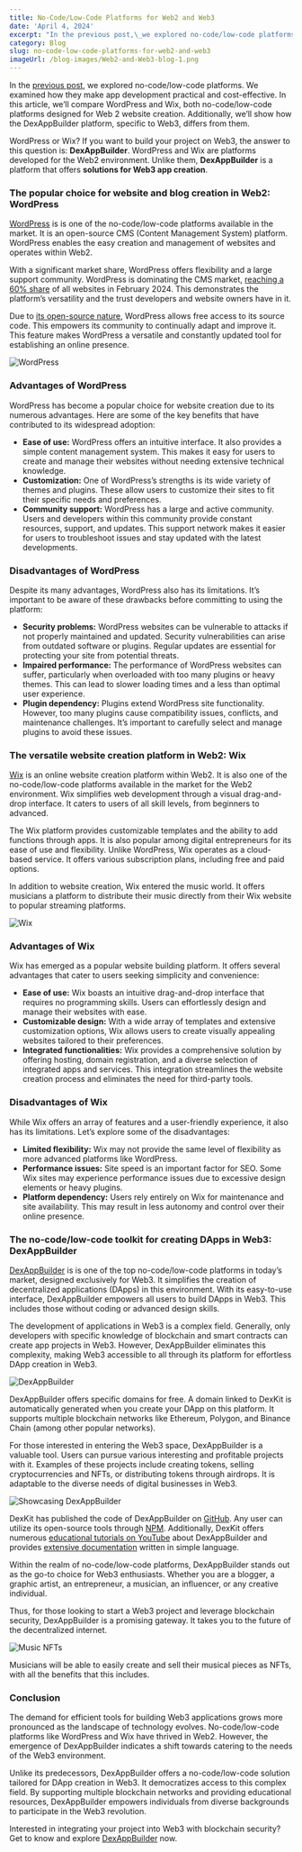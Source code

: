 ```yaml
---
title: No-Code/Low-Code Platforms for Web2 and Web3
date: 'April 4, 2024'
excerpt: "In the previous post,\_we explored no-code/low-code platforms. We examined how they make app development practical and cost-effective..."
category: Blog
slug: no-code-low-code-platforms-for-web2-and-web3
imageUrl: /blog-images/Web2-and-Web3-blog-1.png
---
```


In the [previous post](https://dexkit.com/no-code-low-code-revolution-transforming-digital-creation/), we explored no-code/low-code platforms. We examined how they make app development practical and cost-effective. In this article, we’ll compare WordPress and Wix, both no-code/low-code platforms designed for Web 2 website creation. Additionally, we’ll show how the DexAppBuilder platform, specific to Web3, differs from them.

WordPress or Wix? If you want to build your project on Web3, the answer to this question is: **DexAppBuilder**. WordPress and Wix are platforms developed for the Web2 environment. Unlike them, **DexAppBuilder** is a platform that offers **solutions for Web3 app creation**.

### The popular choice for website and blog creation in Web2: WordPress

[WordPress](https://wordpress.com/) is is one of the no-code/low-code platforms available in the market. It is an open-source CMS (Content Management System) platform. WordPress enables the easy creation and management of websites and operates within Web2.

With a significant market share, WordPress offers flexibility and a large support community. WordPress is dominating the CMS market, [reaching a 60% share](https://www.33rdsquare.com/wordpress-statistics/) of all websites in February 2024. This demonstrates the platform’s versatility and the trust developers and website owners have in it.

Due to [its open-source nature](https://github.com/WordPress), WordPress allows free access to its source code. This empowers its community to continually adapt and improve it. This feature makes WordPress a versatile and constantly updated tool for establishing an online presence.

![WordPress](/blog-images/Wordpress.png)

### Advantages of WordPress

WordPress has become a popular choice for website creation due to its numerous advantages. Here are some of the key benefits that have contributed to its widespread adoption:

* **Ease of use:** WordPress offers an intuitive interface. It also provides a simple content management system. This makes it easy for users to create and manage their websites without needing extensive technical knowledge.
* **Customization:** One of WordPress’s strengths is its wide variety of themes and plugins. These allow users to customize their sites to fit their specific needs and preferences.
* **Community support:** WordPress has a large and active community. Users and developers within this community provide constant resources, support, and updates. This support network makes it easier for users to troubleshoot issues and stay updated with the latest developments.

### Disadvantages of WordPress

Despite its many advantages, WordPress also has its limitations. It’s important to be aware of these drawbacks before committing to using the platform:

* **Security problems:** WordPress websites can be vulnerable to attacks if not properly maintained and updated. Security vulnerabilities can arise from outdated software or plugins. Regular updates are essential for protecting your site from potential threats.
* **Impaired performance:** The performance of WordPress websites can suffer, particularly when overloaded with too many plugins or heavy themes. This can lead to slower loading times and a less than optimal user experience.
* **Plugin dependency:** Plugins extend WordPress site functionality. However, too many plugins cause compatibility issues, conflicts, and maintenance challenges. It’s important to carefully select and manage plugins to avoid these issues.

### The versatile website creation platform in Web2: Wix

[Wix](https://www.wix.com/) is an online website creation platform within Web2. It is also one of the no-code/low-code platforms available in the market for the Web2 environment. Wix simplifies web development through a visual drag-and-drop interface. It caters to users of all skill levels, from beginners to advanced.

The Wix platform provides customizable templates and the ability to add functions through apps. It is also popular among digital entrepreneurs for its ease of use and flexibility. Unlike WordPress, Wix operates as a cloud-based service. It offers various subscription plans, including free and paid options.

In addition to website creation, Wix entered the music world. It offers musicians a platform to distribute their music directly from their Wix website to popular streaming platforms.

![Wix](/blog-images/Wix.png)

### Advantages of Wix

Wix has emerged as a popular website building platform. It offers several advantages that cater to users seeking simplicity and convenience:

* **Ease of use:** Wix boasts an intuitive drag-and-drop interface that requires no programming skills. Users can effortlessly design and manage their websites with ease.
* **Customizable design:** With a wide array of templates and extensive customization options, Wix allows users to create visually appealing websites tailored to their preferences.
* **Integrated functionalities:** Wix provides a comprehensive solution by offering hosting, domain registration, and a diverse selection of integrated apps and services. This integration streamlines the website creation process and eliminates the need for third-party tools.

### Disadvantages of Wix

While Wix offers an array of features and a user-friendly experience, it also has its limitations. Let’s explore some of the disadvantages:

* **Limited flexibility:** Wix may not provide the same level of flexibility as more advanced platforms like WordPress.
* **Performance issues:** Site speed is an important factor for SEO. Some Wix sites may experience performance issues due to excessive design elements or heavy plugins.
* **Platform dependency:** Users rely entirely on Wix for maintenance and site availability. This may result in less autonomy and control over their online presence.

### The no-code/low-code toolkit for creating DApps in Web3: DexAppBuilder

[DexAppBuilder](https://dexappbuilder.dexkit.com/) is is one of the top no-code/low-code platforms in today’s market, designed exclusively for Web3. It simplifies the creation of decentralized applications (DApps) in this environment. With its easy-to-use interface, DexAppBuilder empowers all users to build DApps in Web3. This includes those without coding or advanced design skills.

The development of applications in Web3 is a complex field. Generally, only developers with specific knowledge of blockchain and smart contracts can create app projects in Web3. However, DexAppBuilder eliminates this complexity, making Web3 accessible to all through its platform for effortless DApp creation in Web3.

![DexAppBuilder](/blog-images/DexAppBuilder.png)

DexAppBuilder offers specific domains for free. A domain linked to DexKit is automatically generated when you create your DApp on this platform. It supports multiple blockchain networks like Ethereum, Polygon, and Binance Chain (among other popular networks).

For those interested in entering the Web3 space, DexAppBuilder is a valuable tool. Users can pursue various interesting and profitable projects with it. Examples of these projects include creating tokens, selling cryptocurrencies and NFTs, or distributing tokens through airdrops. It is adaptable to the diverse needs of digital businesses in Web3.

![Showcasing DexAppBuilder](/blog-images/showcase_dexappbuilder-1.gif)

DexKit has published the code of DexAppBuilder on [GitHub](https://github.com/DexKit/open-nft-marketplace). Any user can utilize its open-source tools through [NPM](https://www.npmjs.com/search?q=dexkit). Additionally, DexKit offers numerous [educational tutorials on YouTube](https://www.youtube.com/c/dexkit) about DexAppBuilder and provides [extensive documentation](https://docs.dexkit.com/) written in simple language.

Within the realm of no-code/low-code platforms, DexAppBuilder stands out as the go-to choice for Web3 enthusiasts. Whether you are a blogger, a graphic artist, an entrepreneur, a musician, an influencer, or any creative individual.

Thus, for those looking to start a Web3 project and leverage blockchain security, DexAppBuilder is a promising gateway. It takes you to the future of the decentralized internet.  

![Music NFTs](/blog-images/MusicNFTs.png)

Musicians will be able to easily create and sell their musical pieces as NFTs, with all the benefits that this includes.

### Conclusion

The demand for efficient tools for building Web3 applications grows more pronounced as the landscape of technology evolves. No-code/low-code platforms like WordPress and Wix have thrived in Web2. However, the emergence of DexAppBuilder indicates a shift towards catering to the needs of the Web3 environment.

Unlike its predecessors, DexAppBuilder offers a no-code/low-code solution tailored for DApp creation in Web3. It democratizes access to this complex field. By supporting multiple blockchain networks and providing educational resources, DexAppBuilder empowers individuals from diverse backgrounds to participate in the Web3 revolution.

Interested in integrating your project into Web3 with blockchain security? Get to know and explore [DexAppBuilder](https://dexappbuilder.dexkit.com/) now.

